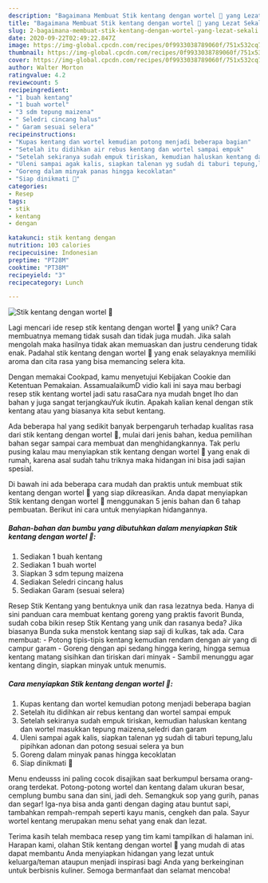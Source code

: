 ```yaml
---
description: "Bagaimana Membuat Stik kentang dengan wortel 🥕 yang Lezat Sekali"
title: "Bagaimana Membuat Stik kentang dengan wortel 🥕 yang Lezat Sekali"
slug: 2-bagaimana-membuat-stik-kentang-dengan-wortel-yang-lezat-sekali
date: 2020-09-22T02:49:22.847Z
image: https://img-global.cpcdn.com/recipes/0f9933038789060f/751x532cq70/stik-kentang-dengan-wortel-🥕-foto-resep-utama.jpg
thumbnail: https://img-global.cpcdn.com/recipes/0f9933038789060f/751x532cq70/stik-kentang-dengan-wortel-🥕-foto-resep-utama.jpg
cover: https://img-global.cpcdn.com/recipes/0f9933038789060f/751x532cq70/stik-kentang-dengan-wortel-🥕-foto-resep-utama.jpg
author: Walter Morton
ratingvalue: 4.2
reviewcount: 5
recipeingredient:
- "1 buah kentang"
- "1 buah wortel"
- "3 sdm tepung maizena"
- " Seledri cincang halus"
- " Garam sesuai selera"
recipeinstructions:
- "Kupas kentang dan wortel kemudian potong menjadi beberapa bagian"
- "Setelah itu didihkan air rebus kentang dan wortel sampai empuk"
- "Setelah sekiranya sudah empuk tiriskan, kemudian haluskan kentang dan wortel masukkan tepung maizena,seledri dan garam"
- "Uleni sampai agak kalis, siapkan talenan yg sudah di taburi tepung,lalu pipihkan adonan dan potong sesuai selera ya bun"
- "Goreng dalam minyak panas hingga kecoklatan"
- "Siap dinikmati 🤤"
categories:
- Resep
tags:
- stik
- kentang
- dengan

katakunci: stik kentang dengan 
nutrition: 103 calories
recipecuisine: Indonesian
preptime: "PT28M"
cooktime: "PT38M"
recipeyield: "3"
recipecategory: Lunch

---
```



![Stik kentang dengan wortel 🥕](https://img-global.cpcdn.com/recipes/0f9933038789060f/751x532cq70/stik-kentang-dengan-wortel-🥕-foto-resep-utama.jpg)

Lagi mencari ide resep stik kentang dengan wortel 🥕 yang unik? Cara membuatnya memang tidak susah dan tidak juga mudah. Jika salah mengolah maka hasilnya tidak akan memuaskan dan justru cenderung tidak enak. Padahal stik kentang dengan wortel 🥕 yang enak selayaknya memiliki aroma dan cita rasa yang bisa memancing selera kita.

Dengan memakai Cookpad, kamu menyetujui Kebijakan Cookie dan Ketentuan Pemakaian. AssamualaikumD vidio kali ini saya mau berbagi resep stik kentang wortel jadi satu rasaCara nya mudah bnget lho dan bahan y juga sangat terjangkauYuk ikutin. Apakah kalian kenal dengan stik kentang atau yang biasanya kita sebut kentang.

Ada beberapa hal yang sedikit banyak berpengaruh terhadap kualitas rasa dari stik kentang dengan wortel 🥕, mulai dari jenis bahan, kedua pemilihan bahan segar sampai cara membuat dan menghidangkannya. Tak perlu pusing kalau mau menyiapkan stik kentang dengan wortel 🥕 yang enak di rumah, karena asal sudah tahu triknya maka hidangan ini bisa jadi sajian spesial.


Di bawah ini ada beberapa cara mudah dan praktis untuk membuat stik kentang dengan wortel 🥕 yang siap dikreasikan. Anda dapat menyiapkan Stik kentang dengan wortel 🥕 menggunakan 5 jenis bahan dan 6 tahap pembuatan. Berikut ini cara untuk menyiapkan hidangannya.

<!--inarticleads1-->

##### Bahan-bahan dan bumbu yang dibutuhkan dalam menyiapkan Stik kentang dengan wortel 🥕:

1. Sediakan 1 buah kentang
1. Sediakan 1 buah wortel
1. Siapkan 3 sdm tepung maizena
1. Sediakan  Seledri cincang halus
1. Sediakan  Garam (sesuai selera)


Resep Stik Kentang yang bentuknya unik dan rasa lezatnya beda. Hanya di sini panduan cara membuat kentang goreng yang praktis favorit Bunda, sudah coba bikin resep Stik Kentang yang unik dan rasanya beda? Jika biasanya Bunda suka menstok kentang siap saji di kulkas, tak ada. Cara membuat: - Potong tipis-tipis kentang kemudian rendam dengan air yang di campur garam - Goreng dengan api sedang hingga kering, hingga semua kentang matang sisihkan dan tiriskan dari minyak - Sambil menunggu agar kentang dingin, siapkan minyak untuk menumis. 

<!--inarticleads2-->

##### Cara menyiapkan Stik kentang dengan wortel 🥕:

1. Kupas kentang dan wortel kemudian potong menjadi beberapa bagian
1. Setelah itu didihkan air rebus kentang dan wortel sampai empuk
1. Setelah sekiranya sudah empuk tiriskan, kemudian haluskan kentang dan wortel masukkan tepung maizena,seledri dan garam
1. Uleni sampai agak kalis, siapkan talenan yg sudah di taburi tepung,lalu pipihkan adonan dan potong sesuai selera ya bun
1. Goreng dalam minyak panas hingga kecoklatan
1. Siap dinikmati 🤤


Menu endeusss ini paling cocok disajikan saat berkumpul bersama orang-orang terdekat. Potong-potong wortel dan kentang dalam ukuran besar, cemplung bumbu sana dan sini, jadi deh. Semangkuk sop yang gurih, panas dan segar! Iga-nya bisa anda ganti dengan daging atau buntut sapi, tambahkan rempah-rempah seperti kayu manis, cengkeh dan pala. Sayur wortel kentang merupakan menu sehat yang enak dan lezat. 

Terima kasih telah membaca resep yang tim kami tampilkan di halaman ini. Harapan kami, olahan Stik kentang dengan wortel 🥕 yang mudah di atas dapat membantu Anda menyiapkan hidangan yang lezat untuk keluarga/teman ataupun menjadi inspirasi bagi Anda yang berkeinginan untuk berbisnis kuliner. Semoga bermanfaat dan selamat mencoba!
